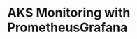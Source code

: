 # AKS Monitoring with PrometheusGrafana                                                                                                                                                                                                                                                                                                                                                                                                                                                                                                             
